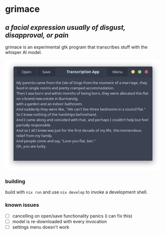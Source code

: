 # grimace
## *a facial expression usually of disgust, disapproval, or pain*

grimace is an experimental gtk program that transcribes stuff with the whisper AI model. 

![grimace interface image](resources/grimace.png)

### building

build with `nix run` and use `nix develop` to invoke a development shell. 

### known issues

- [ ] cancelling on open/save functionality panics (i can fix this)
- [ ] model is re-downloaded with every invocation
- [ ] settings menu doesn't work